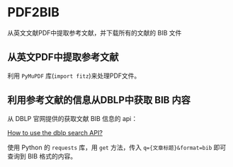 # PDF2BIB
从英文文献PDF中提取参考文献，并下载所有的文献的 BIB 文件

## 从英文PDF中提取参考文献
利用 `PyMuPDF` 库(`import fitz`)来处理PDF文件。

## 利用参考文献的信息从DBLP中获取 BIB 内容
从 DBLP 官网提供的获取文献 BIB 信息的 api：

[How to use the dblp search API?](https://dblp.org/faq/How+to+use+the+dblp+search+API.html)

使用 Python 的 `requests` 库，用 `get` 方法，传入 `q={文章标题}&format=bib` 即可查询到 BIB 格式的内容。
